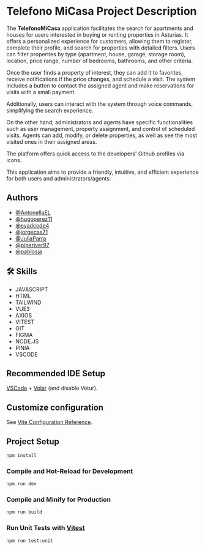 # Telefono MiCasa Project Description

The **TelefonoMiCasa** application facilitates the search for apartments and houses for users interested in buying or renting properties in Asturias. It offers a personalized experience for customers, allowing them to register, complete their profile, and search for properties with detailed filters. Users can filter properties by type (apartment, house, garage, storage room), location, price range, number of bedrooms, bathrooms, and other criteria.

Once the user finds a property of interest, they can add it to favorites, receive notifications if the price changes, and schedule a visit. The system includes a button to contact the assigned agent and make reservations for visits with a small payment.

Additionally, users can interact with the system through voice commands, simplifying the search experience.

On the other hand, administrators and agents have specific functionalities such as user management, property assignment, and control of scheduled visits. Agents can add, modify, or delete properties, as well as see the most visited ones in their assigned areas.

The platform offers quick access to the developers' Github profiles via icons.

This application aims to provide a friendly, intuitive, and efficient experience for both users and administrators/agents.

## Authors

- [@AntonellaEL](https://github.com/AntonellaEL)
- [@hugoperez11](https://github.com/hugoperez11)
- [@eyadcode4](https://github.com/eyadcode4)
- [@jorgecas71](https://github.com/Jorgecas71)
- [@JuliaParra](https://github.com/JuliaParra)
- [@piperiver97](https://github.com/piperiver97?tab=repositories)
- [@pablosja](https://github.com/pablosja)

## :hammer_and_wrench: Skills

- JAVASCRIPT
- HTML
- TAILWIND
- VUE3
- AXIOS
- VITEST
- GIT
- FIGMA
- NODE.JS
- PINIA
- VSCODE

## Recommended IDE Setup

[VSCode](https://code.visualstudio.com/) + [Volar](https://marketplace.visualstudio.com/items?itemName=Vue.volar) (and disable Vetur).

## Customize configuration

See [Vite Configuration Reference](https://vitejs.dev/config/).

## Project Setup

```sh
npm install
```

### Compile and Hot-Reload for Development

```sh
npm run dev
```

### Compile and Minify for Production

```sh
npm run build
```

### Run Unit Tests with [Vitest](https://vitest.dev/)

```sh
npm run test:unit
```
